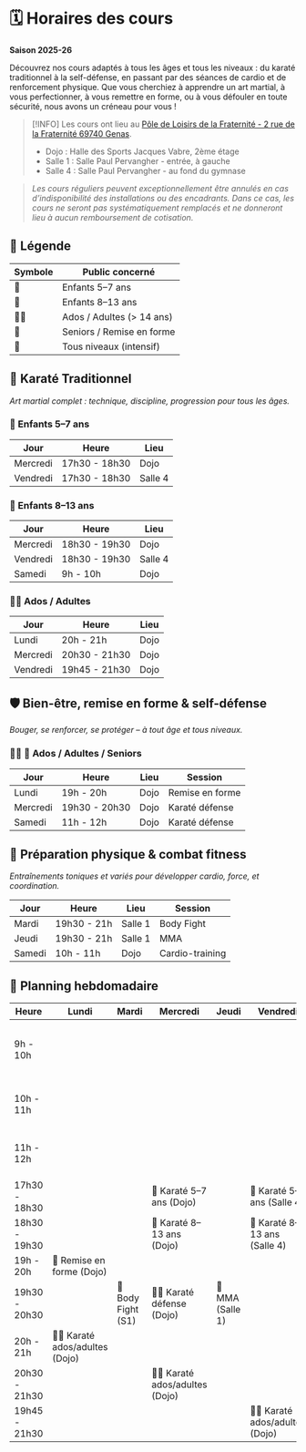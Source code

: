 # 🗓️ Horaires des cours
**Saison 2025-26**

Découvrez nos cours adaptés à tous les âges et tous les niveaux : du karaté traditionnel à la self-défense, en passant par des séances de cardio et de renforcement physique. Que vous cherchiez à apprendre un art martial, à vous perfectionner, à vous remettre en forme, ou à vous défouler en toute sécurité, nous avons un créneau pour vous !

> [!INFO]
> Les cours ont lieu au [Pôle de Loisirs de la Fraternité - 2 rue de la Fraternité 69740 Genas](https://maps.app.goo.gl/rW2HG1AiGbyPNULA9).
> - Dojo : Halle des Sports Jacques Vabre, 2ème étage  
> - Salle 1 : Salle Paul Pervangher - entrée, à gauche  
> - Salle 4 : Salle Paul Pervangher - au fond du gymnase  

> _Les cours réguliers peuvent exceptionnellement être annulés en cas d’indisponibilité des installations ou des encadrants. Dans ce cas, les cours ne seront pas systématiquement remplacés et ne donneront lieu à aucun remboursement de cotisation._

## 🔎 Légende

| Symbole | Public concerné             |
|---------|-----------------------------|
| 👶       | Enfants 5–7 ans             |
| 🧒       | Enfants 8–13 ans            |
| 🧑‍🦱       | Ados / Adultes (> 14 ans)   |
| 👴       | Seniors / Remise en forme   |
| 💪       | Tous niveaux (intensif)     |

## 🥋 Karaté Traditionnel

*Art martial complet : technique, discipline, progression pour tous les âges.*

### 👶 Enfants 5–7 ans

| Jour       | Heure         | Lieu    |
|------------|---------------|---------|
| Mercredi   | 17h30 - 18h30 | Dojo    |
| Vendredi   | 17h30 - 18h30 | Salle 4 |

### 🧒 Enfants 8–13 ans

| Jour       | Heure         | Lieu    |
|------------|---------------|---------|
| Mercredi   | 18h30 - 19h30 | Dojo    |
| Vendredi   | 18h30 - 19h30 | Salle 4 |
| Samedi     | 9h - 10h      | Dojo    |

### 🧑‍🦱 Ados / Adultes

| Jour       | Heure         | Lieu    |
|------------|---------------|---------|
| Lundi      | 20h - 21h     | Dojo    |
| Mercredi   | 20h30 - 21h30 | Dojo    |
| Vendredi   | 19h45 - 21h30 | Dojo    |

## 🛡️ Bien-être, remise en forme & self-défense

*Bouger, se renforcer, se protéger – à tout âge et tous niveaux.*

### 🧑‍🦱 👴 Ados / Adultes / Seniors

| Jour       | Heure         | Lieu    | Session             |
|------------|---------------|---------|---------------------|
| Lundi      | 19h - 20h     | Dojo    | Remise en forme     |
| Mercredi   | 19h30 - 20h30 | Dojo    | Karaté défense      |
| Samedi     | 11h - 12h     | Dojo    | Karaté défense      |

## 💪 Préparation physique & combat fitness

*Entraînements toniques et variés pour développer cardio, force, et coordination.*

| Jour       | Heure         | Lieu    | Session              |
|------------|---------------|---------|----------------------|
| Mardi      | 19h30 - 21h   | Salle 1 | Body Fight           |
| Jeudi      | 19h30 - 21h   | Salle 1 | MMA                  |
| Samedi     | 10h - 11h     | Dojo    | Cardio-training      |

## 📅 Planning hebdomadaire

| Heure        | Lundi                | Mardi             | Mercredi                   | Jeudi            | Vendredi                      | Samedi                      |
|--------------|----------------------|-------------------|----------------------------|------------------|-------------------------------|-----------------------------|
| 9h - 10h     |                      |                   |                            |                  |                               | 🧒 Karaté 8–13 ans (Dojo)    |
| 10h - 11h    |                      |                   |                            |                  |                               | 💪 Cardio-training (Dojo)   |
| 11h - 12h    |                      |                   |                            |                  |                               | 🧑‍🦱 Karaté défense (Dojo)   |
| 17h30 - 18h30|                      |                   | 👶 Karaté 5–7 ans (Dojo)    |                  | 👶 Karaté 5–7 ans (Salle 4)   |                             |
| 18h30 - 19h30|                      |                   | 🧒 Karaté 8–13 ans (Dojo)   |                  | 🧒 Karaté 8–13 ans (Salle 4)  |                             |
| 19h - 20h    | 👴 Remise en forme (Dojo) |                   |                            |                  |                               |                             |
| 19h30 - 20h30|                      | 💪 Body Fight (S1) | 🧑‍🦱 Karaté défense (Dojo)  | 💪 MMA (Salle 1) |                               |                             |
| 20h - 21h    | 🧑‍🦱 Karaté ados/adultes (Dojo) |           |                            |                  |                               |                             |
| 20h30 - 21h30|                      |                   | 🧑‍🦱 Karaté ados/adultes (Dojo) |             |                               |                             |
| 19h45 - 21h30|                      |                   |                            |                  | 🧑‍🦱 Karaté ados/adultes (Dojo) |                             |